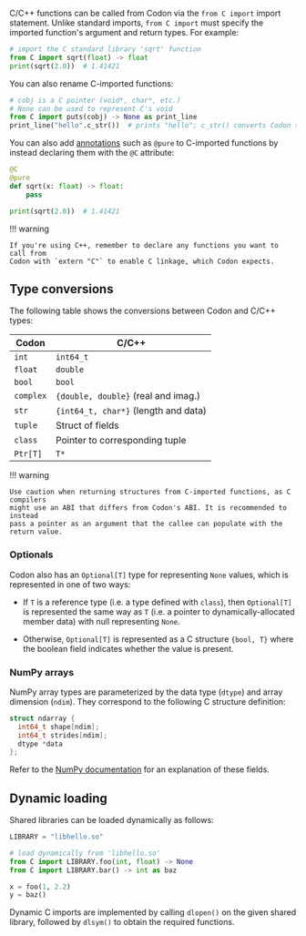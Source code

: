 C/C++ functions can be called from Codon via the `from C import`
import statement. Unlike standard imports, `from C import` must
specify the imported function's argument and return types. For
example:

``` python
# import the C standard library 'sqrt' function
from C import sqrt(float) -> float
print(sqrt(2.0))  # 1.41421
```

You can also rename C-imported functions:

``` python
# cobj is a C pointer (void*, char*, etc.)
# None can be used to represent C's void
from C import puts(cobj) -> None as print_line
print_line("hello".c_str())  # prints "hello"; c_str() converts Codon str to C string
```

You can also add [annotations](../../language/llvm.md#annotations) such as
`@pure` to C-imported functions by instead declaring them with the `@C`
attribute:

``` python
@C
@pure
def sqrt(x: float) -> float:
    pass

print(sqrt(2.0))  # 1.41421
```

!!! warning

    If you're using C++, remember to declare any functions you want to call from
    Codon with `extern "C"` to enable C linkage, which Codon expects.

## Type conversions

The following table shows the conversions between Codon and C/C++ types:

| Codon         | C/C++                                |
| ------------- | ------------------------------------ |
| `int`         | `int64_t`                            |
| `float`       | `double`                             |
| `bool`        | `bool`                               |
| `complex`     | `{double, double}` (real and imag.)  |
| `str`         | `{int64_t, char*}` (length and data) |
| `tuple`       | Struct of fields                     |
| `class`       | Pointer to corresponding tuple       |
| `Ptr[T]`      | `T*`                                 |

!!! warning

    Use caution when returning structures from C-imported functions, as C compilers
    might use an ABI that differs from Codon's ABI. It is recommended to instead
    pass a pointer as an argument that the callee can populate with the return value.

### Optionals

Codon also has an `Optional[T]` type for representing `None` values, which
is represented in one of two ways:

- If `T` is a reference type (i.e. a type defined with `class`), then `Optional[T]`
  is represented the same way as `T` (i.e. a pointer to dynamically-allocated member
  data) with null representing `None`.

- Otherwise, `Optional[T]` is represented as a C structure `{bool, T}` where the
  boolean field indicates whether the value is present.

### NumPy arrays

NumPy array types are parameterized by the data type (`dtype`) and array dimension
(`ndim`). They correspond to the following C structure definition:

``` c
struct ndarray {
  int64_t shape[ndim];
  int64_t strides[ndim];
  dtype *data
};
```

Refer to the [NumPy documentation](../../libraries/numpy.md#array-abi) for an explanation of these fields.

## Dynamic loading

Shared libraries can be loaded dynamically as follows:

``` python
LIBRARY = "libhello.so"

# load dynamically from 'libhello.so'
from C import LIBRARY.foo(int, float) -> None
from C import LIBRARY.bar() -> int as baz

x = foo(1, 2.2)
y = baz()
```

Dynamic C imports are implemented by calling `dlopen()` on the given shared library,
followed by `dlsym()` to obtain the required functions.
